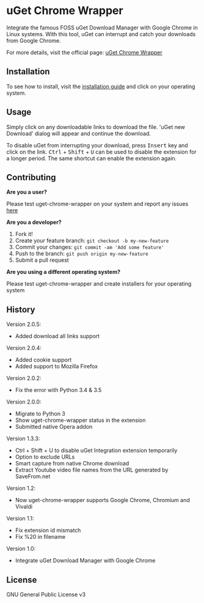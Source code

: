 # uGet Chrome Wrapper
Integrate the famous FOSS uGet Download Manager with Google Chrome in Linux systems. With this tool, uGet can interrupt and catch your downloads from Google Chrome.

For more details, visit the official page: [uGet Chrome Wrapper](https://slgobinath.github.io/uget-chrome-wrapper/)

## Installation

To see how to install, visit the [installation guide](https://slgobinath.github.io/uget-chrome-wrapper/#installation) and click on your operating system.

## Usage
Simply click on any downloadable links to download the file. 'uGet new Download' dialog will appear and continue the download.

To disable uGet from interrupting your download, press <kbd>Insert</kbd> key and click on the link. <kbd>Ctrl</kbd> + <kbd>Shift</kbd> + <kbd>U</kbd> can be used to disable the extension for a longer period. The same shortcut can enable the extension again.


## Contributing
**Are you a user?**

Please test uget-chrome-wrapper on your system and report any issues [here](https://github.com/slgobinath/uget-chrome-wrapper/issues)

**Are you a developer?**

1. Fork it!
2. Create your feature branch: `git checkout -b my-new-feature`
3. Commit your changes: `git commit -am 'Add some feature'`
4. Push to the branch: `git push origin my-new-feature`
5. Submit a pull request

**Are you using a different operating system?**

Please test uget-chrome-wrapper and create installers for your operating system

## History
Version 2.0.5:
 * Added download all links support

Version 2.0.4:
 * Added cookie support
 * Added support to Mozilla Firefox

Version 2.0.2:
 * Fix the error with Python 3.4 & 3.5

Version 2.0.0:
 * Migrate to Python 3
 * Show uget-chrome-wrapper status in the extension
 * Submitted native Opera addon

Version 1.3.3:
 * Ctrl + Shift + U to disable uGet Integration extension temporarily
 * Option to exclude URLs
 * Smart capture from native Chrome download
 * Extract Youtube video file names from the URL generated by SaveFrom.net

Version 1.2:
 * Now uget-chrome-wrapper supports Google Chrome, Chromium and Vivaldi

Version 1.1:
 * Fix extension id mismatch
 * Fix %20 in filename

Version 1.0:
* Integrate uGet Download Manager with Google Chrome


## License

GNU General Public License v3